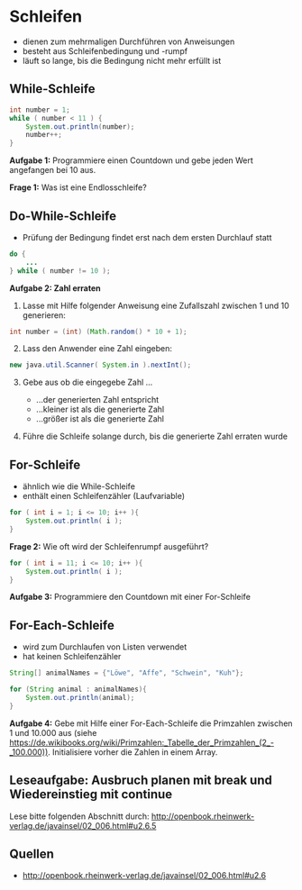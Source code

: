 # Schleifen
* dienen zum mehrmaligen Durchführen von Anweisungen
* besteht aus Schleifenbedingung und -rumpf
* läuft so lange, bis die Bedingung nicht mehr erfüllt ist

## While-Schleife
```java
int number = 1;
while ( number < 11 ) {
    System.out.println(number);
    number++;
}
```

**Aufgabe 1:**
Programmiere einen Countdown und gebe jeden Wert angefangen bei 10 aus.

**Frage 1:**
Was ist eine Endlosschleife?

## Do-While-Schleife
* Prüfung der Bedingung findet erst nach dem ersten Durchlauf statt
```java
do {
    ...
} while ( number != 10 );
```

**Aufgabe 2: Zahl erraten**
1. Lasse mit Hilfe folgender Anweisung eine Zufallszahl zwischen 1 und 10 generieren:
```java
int number = (int) (Math.random() * 10 + 1);
```
2. Lass den Anwender eine Zahl eingeben:
```java
new java.util.Scanner( System.in ).nextInt();
```
3. Gebe aus ob die eingegebe Zahl ...
    * ...der generierten Zahl entspricht
    * ...kleiner ist als die generierte Zahl
    * ...größer ist als die generierte Zahl

4. Führe die Schleife solange durch, bis die generierte Zahl erraten wurde

## For-Schleife
* ähnlich wie die While-Schleife
* enthält einen Schleifenzähler (Laufvariable)
```java
for ( int i = 1; i <= 10; i++ ){
    System.out.println( i );
}
```

**Frage 2:**
Wie oft wird der Schleifenrumpf ausgeführt?
```java
for ( int i = 11; i <= 10; i++ ){
    System.out.println( i );
}
```

**Aufgabe 3:**
Programmiere den Countdown mit einer For-Schleife

## For-Each-Schleife
* wird zum Durchlaufen von Listen verwendet
* hat keinen Schleifenzähler

```java
String[] animalNames = {"Löwe", "Affe", "Schwein", "Kuh"};

for (String animal : animalNames){
    System.out.println(animal);
}
```

**Aufgabe 4:**
Gebe mit Hilfe einer For-Each-Schleife die Primzahlen zwischen 1 und 10.000 aus
(siehe https://de.wikibooks.org/wiki/Primzahlen:_Tabelle_der_Primzahlen_(2_-_100.000)).
Initialisiere vorher die Zahlen in einem Array.

## Leseaufgabe: Ausbruch planen mit break und Wiedereinstieg mit continue
Lese bitte folgenden Abschnitt durch:
http://openbook.rheinwerk-verlag.de/javainsel/02_006.html#u2.6.5

## Quellen
* http://openbook.rheinwerk-verlag.de/javainsel/02_006.html#u2.6